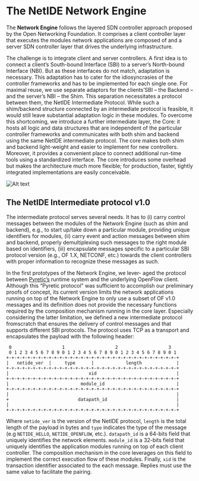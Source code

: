 # The NetIDE Network Engine

The **Network Engine** follows the layered SDN controller approach proposed by the Open Networking Foundation. It comprises a client controller layer that executes the modules network applications are composed of and a server SDN controller layer that drives the underlying infrastructure.


The challenge is to integrate client and server controllers. A first idea is to connect a client’s South-bound Interface (SBI) to a server’s North-bound Interface (NBI). But as these interfaces do not match, adaptation is necessary. This adaptation has to cater for the idiosyncrasies of the controller frameworks and has to be implemented for each single one.
For maximal reuse, we use separate adaptors for the clients’SBI – the Backend – and the server’s NBI – the Shim. This separation necessitates a protocol between them, the NetIDE
Intermediate Protocol.
While such a shim/backend structure connected by an intermediate protocol is feasible, it would still leave substantial adaptation logic in these modules. To overcome this shortcoming, we introduce a further intermediate layer, the Core: it hosts all logic and data structures that
are independent of the particular controller frameworks and communicates with both shim and backend using the same NetIDE intermediate protocol. The core makes both shim and backend light-weight and easier to implement for new controllers. Moreover, it provides a convenient place to connect additional run-time tools using a standardized interface. The core introduces some overhead but makes the architecture much more flexible; for production, faster, tightly integrated implementations are easily conceivable.

![Alt text](/NetIDE-architecture.png?raw=true " ")

## The NetIDE Intermediate protocol v1.0

The intermediate protocol serves several needs. It has to
(i) carry control messages between the modules of the Network Engine (such as shim and backend), e.g., to start up/take down a particular module, providing
unique identifiers for modules, (ii) carry event and action
messages between shim and backend, properly demultiplexing such messages to the right module based on identifiers, (iii) encapsulate messages specific to a particular SBI
protocol version (e.g., OF 1.X, NETCONF, etc.) towards the
client controllers with proper information to recognize these
messages as such.

In the first prototypes of the Network Engine, we lever-
aged the protocol between [Pyretic’s](http://www.cs.princeton.edu/~jrex/papers/pyretic13.pdf) runtime system and
the underlying OpenFlow client. Although this “Pyretic protocol” was sufficient to accomplish our preliminary proofs of
concept, its current version limits the network applications
running on top of the Network Engine to only use a subset
of OF v1.0 messages and its definition does not provide the
necessary functions required by the composition mechanism
running in the core layer. Especially considering the latter limitation, we defined a new intermediate protocol fromscratch that ensures the delivery of control messages and that
supports different SBI protocols. The protocol uses TCP as
a transport and encapsulates the payload with the following
header:
```
 0                   1                   2                   3
 0 1 2 3 4 5 6 7 8 9 0 1 2 3 4 5 6 7 8 9 0 1 2 3 4 5 6 7 8 9 0 1
+-+-+-+-+-+-+-+-+-+-+-+-+-+-+-+-+-+-+-+-+-+-+-+-+-+-+-+-+-+-+-+-+
|   netide_ver  |     type      |            length             |
+-+-+-+-+-+-+-+-+-+-+-+-+-+-+-+-+-+-+-+-+-+-+-+-+-+-+-+-+-+-+-+-+
|                              xid                              |
+-+-+-+-+-+-+-+-+-+-+-+-+-+-+-+-+-+-+-+-+-+-+-+-+-+-+-+-+-+-+-+-+
|                           module_id                           |
+-+-+-+-+-+-+-+-+-+-+-+-+-+-+-+-+-+-+-+-+-+-+-+-+-+-+-+-+-+-+-+-+
|                                                               |
+                          datapath_id                          |
|                                                               |
+-+-+-+-+-+-+-+-+-+-+-+-+-+-+-+-+-+-+-+-+-+-+-+-+-+-+-+-+-+-+-+-+
```
Where ```netide_ver``` is the version of the NetIDE protocol,
```length``` is the total length of the payload in bytes and ```type```
indicates the type of the message (e.g ```NETIDE_HELLO```,
```NETIDE_OPENFLOW```, etc.). ```datapath_id``` is a 64-bits
field that uniquely identifies the network elements.
```module_id``` is a 32-bits field that uniquely identifies the
application modules running on top of each client controller.
The composition mechanism in the core leverages on this
field to implement the correct execution flow of these modules. Finally, ```xid``` is the transaction identifier associated to
the each message. Replies must use the same value to facilitate the pairing.
